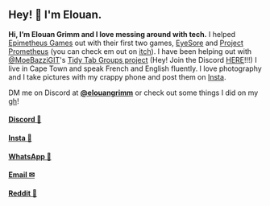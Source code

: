 ## Hey! 👋 I'm Elouan.

**Hi, I’m Elouan Grimm and I love messing around with tech.** I helped [Epimetheus Games](https://epimetheusgamesogpc.itch.io/) out with their first two games, [EyeSore](https://epimetheusgamesogpc.itch.io/eyesore) and [Project Prometheus](https://epimetheusgamesogpc.itch.io/projectprometheus) (you can check em out on [itch](https://epimetheusgamesogpc.itch.io/)). I have been helping out with [@MoeBazziGIT](https://github.com/MoeBazziGIT)'s [Tidy Tab Groups project](https://chromewebstore.google.com/detail/tidy-tab-groups/fohgbkobjdckaapjimleemkolchkmebf) (Hey! Join the Discord [HERE](https://discord.com/invite/aBdAfNfGEv)!!!) I live in Cape Town and speak French and English fluently. I love photography and I take pictures with my crappy phone and post them on [Insta](https://www.instagram.com/elouangrimm).

DM me on Discord at [**@elouangrimm**](https://discord.com/users/939697576419131462) or check out some things I did on my [gh](https://github.com/elouangrimm/)!

#### [Discord 💬](https://discord.com/users/939697576419131462)

#### [Insta 📸](https://www.instagram.com/elouangrimm)

#### [WhatsApp 💬](https://wa.me/19712661720)

#### [Email ✉︎](mailto:elouangrimm@gmail.com)

#### [Reddit 🤖](https://www.reddit.com/user/elouangrimm/)
